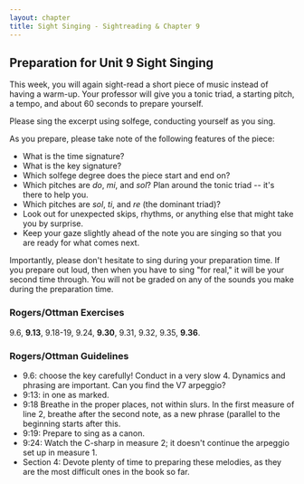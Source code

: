 ```yaml
---
layout: chapter
title: Sight Singing - Sightreading & Chapter 9
---
```


## Preparation for Unit 9 Sight Singing

This week, you will again sight-read a short piece of music instead of having a warm-up. Your professor will give you a tonic triad, a starting pitch, a tempo, and about 60 seconds to prepare yourself.

Please sing the excerpt using solfege, conducting yourself as you sing.

As you prepare, please take note of the following features of the piece:
- What is the time signature?
- What is the key signature?
- Which solfege degree does the piece start and end on?
- Which pitches are *do*, *mi*, and *sol*? Plan around the tonic triad -- it's there to help you.
- Which pitches are *sol*, *ti*, and *re* (the dominant triad)? 
- Look out for unexpected skips, rhythms, or anything else that might take you by surprise.
- Keep your gaze slightly ahead of the note you are singing so that you are ready for what comes next.

Importantly, please don't hesitate to sing during your preparation time. If you prepare out loud, then when you have to sing "for real," it will be your second time through. You will not be graded on any of the sounds you make during the preparation time.

### Rogers/Ottman Exercises

9.6, **9.13**, 9.18-19, 9.24, **9.30**, 9.31, 9.32, 9.35, **9.36**. 

### Rogers/Ottman Guidelines

- 9.6: choose the key carefully! Conduct in a very slow 4. Dynamics and phrasing are important. Can you find the V7 arpeggio?
- 9:13: in one as marked.
- 9:18 Breathe in the proper places, not within slurs. In the first measure of line 2, breathe after the second note, as a new phrase (parallel to the beginning starts after this.
- 9:19: Prepare to sing as a canon.
- 9:24: Watch the C-sharp in measure 2; it doesn't continue the arpeggio set up in measure 1.
- Section 4: Devote plenty of time to preparing these melodies, as they are the most difficult ones in the book so far.